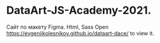 # DataArt-JS-Academy-2021.
Сайт по макету Figma. Html, Sass
Open https://evgeniikolesnikov.github.io/dataart-dace/ to view it.